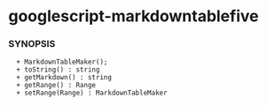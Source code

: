 # googlescript-markdowntablefive

### SYNOPSIS

```
  + MarkdownTableMaker();
  + toString() : string
  + getMarkdown() : string
  + getRange() : Range
  + setRange(Range) : MarkdownTableMaker
```
